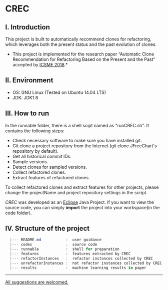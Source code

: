 # CREC

## I. Introduction

This project is built to automatically recommend clones for refactoring, which leverages both the present status and the past evolution of clones. 

* This project is implemented for the research paper “Automatic Clone Recommendation for Refactoring Based on the Present and the Past” accepted by [ICSME 2018](https://icsme2018.github.io/).*

## II. Environment

* OS: GNU Linux (Tested on Ubuntu 14.04 LTS) 
* JDK: JDK1.8

## III. How to run

In the runnable folder, there is a shell scipt named as "runCREC.sh". It contains the following steps:

* Check necessary software to make sure you have installed git.
* Git clone a project repository from the Internet (git clone JFreeChart's repository by default).
* Get all historical commit IDs.
* Sample versions.
* Detect clones for sampled versions.
* Collect refactored clones.
* Extract features of refactored clones.

To collect refactored clones and extract features for other projects, please change the projectName and project repository settings in the script.

*CREC* was developed as an [Eclipse](http://www.eclipse.org/mars/) Java Project. If you want to view the source code, you can simply **import** the project into your workspace(in the code folder).

## IV.  Structure of the project
```powershell
  |--- README.md           :  user guidance
  |--- codes               :  source code
  |--- runnable            :  shell for preparation
  |--- features            :  features extracted by CREC
  |--- refactorInstances   :  refactor instances collected by CREC
  |--- unrefactorInstances :  not refactor instances collected by CREC
  |--- results             :  machine learning results in paper

```

----


<u> All suggestions are welcomed.</u>
